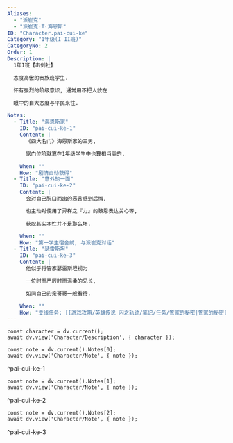 ```yaml
---
Aliases:
  - "派崔克"
  - "派崔克·T·海恩斯"
ID: "Character.pai-cui-ke"
Category: "1年级(I II班)"
CategoryNo: 2
Order: 1
Description: |
  1年I班【击剑社】

  态度高傲的贵族班学生.

  怀有强烈的阶级意识, 通常用不把人放在

  眼中的自大态度与平民来往.

Notes:
  - Title: "海恩斯家"
    ID: "pai-cui-ke-1"
    Content: |
      《四大名门》海恩斯家的三男,

      家门位阶就算在1年级学生中也算相当高的.

    When: ""
    How: "剧情自动获得"
  - Title: "意外的一面"
    ID: "pai-cui-ke-2"
    Content: |
      会对自己脱口而出的恶言感到后悔,

      也主动对使用了异样之『力』的黎恩表达关心等,

      获取其实本性并不是那么坏.

    When: ""
    How: "第一学生宿舍前, 与派崔克对话"
  - Title: "瑟雷斯坦"
    ID: "pai-cui-ke-3"
    Content: |
      他似乎将管家瑟雷斯坦视为

      一位时而严厉时而温柔的兄长,

      如同自己的亲哥哥一般看待.

    When: ""
    How: "支线任务: [[游戏攻略/英雄传说 闪之轨迹/笔记/任务/管家的秘密|管家的秘密]] 获得"
---
```

```dataviewjs
const character = dv.current();
await dv.view('Character/Description', { character });
```

```dataviewjs
const note = dv.current().Notes[0];
await dv.view('Character/Note', { note });
```
^pai-cui-ke-1

```dataviewjs
const note = dv.current().Notes[1];
await dv.view('Character/Note', { note });
```
^pai-cui-ke-2

```dataviewjs
const note = dv.current().Notes[2];
await dv.view('Character/Note', { note });
```
^pai-cui-ke-3
